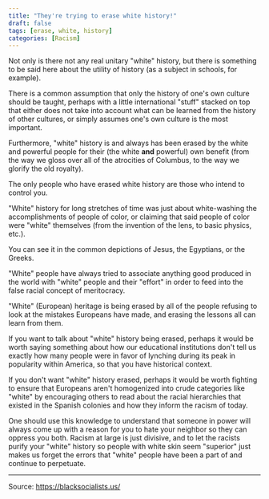 ```yaml
---
title: "They're trying to erase white history!"
draft: false
tags: [erase, white, history]
categories: [Racism]
---
```


Not only is there not any real unitary "white" history, but there is something to be said here about the utility of history (as a subject in schools, for example).  
  
There is a common assumption that only the history of one's own culture should be taught, perhaps with a little international "stuff" stacked on top that either does not take into account what can be learned from the history of other cultures, or simply assumes one's own culture is the most important.  
  
Furthermore, "white" history is and always has been erased by the white and powerful people for their (the white **and** powerful) own benefit (from the way we gloss over all of the atrocities of Columbus, to the way we glorify the old royalty).  
  
The only people who have erased white history are those who intend to control you.  
  
"White" history for long stretches of time was just about white-washing the accomplishments of people of color, or claiming that said people of color were "white" themselves (from the invention of the lens, to basic physics, etc.).  
  
You can see it in the common depictions of Jesus, the Egyptians, or the Greeks.  
  
"White" people have always tried to associate anything good produced in the world with "white" people and their "effort" in order to feed into the false racial concept of meritocracy.  
  
"White" (European) heritage is being erased by all of the people refusing to look at the mistakes Europeans have made, and erasing the lessons all can learn from them.  
  
If you want to talk about "white" history being erased, perhaps it would be worth saying something about how our educational institutions don't tell us exactly how many people were in favor of lynching during its peak in popularity within America, so that you have historical context.  
  
If you don't want "white" history erased, perhaps it would be worth fighting to ensure that Europeans aren't homogenized into crude categories like "white" by encouraging others to read about the racial hierarchies that existed in the Spanish colonies and how they inform the racism of today.  
  
One should use this knowledge to understand that someone in power will always come up with a reason for you to hate your neighbor so they can oppress you both. Racism at large is just divisive, and to let the racists purify your "white" history so people with white skin seem "superior" just makes us forget the errors that "white" people have been a part of and continue to perpetuate.

----
Source: https://blacksocialists.us/


